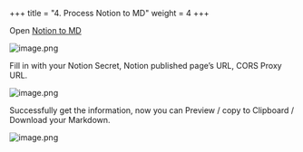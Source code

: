 +++
title = "4. Process Notion to MD"
weight = 4
+++


Open [Notion to MD](https://notion-to-md.bamidev.com/)


![image.png](/images/002-ii-level-1-notion-to-md/11-866430-image.png)


Fill in with your Notion Secret, Notion published page’s URL, CORS Proxy URL.


![image.png](/images/002-ii-level-1-notion-to-md/11-237480-image.png)


Successfully get the information, now you can Preview / copy to Clipboard / Download your Markdown.


![image.png](/images/002-ii-level-1-notion-to-md/11-301958-image.png)



